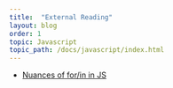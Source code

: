 ```yaml
---
title:  "External Reading"
layout: blog
order: 1
topic: Javascript
topic_path: /docs/javascript/index.html
---
```


* [Nuances of for/in in JS](https://stackoverflow.com/a/22754453/9080991)